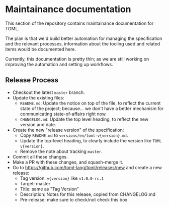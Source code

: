 # Maintainance documentation

This section of the repository contains maintainance documentation for TOML.

The plan is that we'd build better automation for managing the specification
and the relevant processes, information about the tooling used and related
items would be documented here.

Currently, this documentation is pretty thin; as we are still working on
improving the automation and setting up workflows.

## Release Process

- Checkout the latest `master` branch.
- Update the existing files:
  - `README.md`: Update the notice on top of the file, to reflect the
    current state of the project; because... we don't have a better
    mechanism for communicating state-of-affairs right now.
  - `CHANGELOG.md`: Update the top level heading, to reflect the new
    version and date.
- Create the new "release version" of the specification:
  - Copy `README.md` to `versions/en/toml-v{version}.md`.
  - Update the top-level heading, to clearly include the version
    like `TOML v{version}`.
  - Remove the note about tracking `master`.
- Commit all these changes.
- Make a PR with these changes, and squash-merge it.
- Go to https://github.com/toml-lang/toml/releases/new and create a new release:
  - Tag version: `v{version}` like `v1.0.0-rc.1`
  - Target: master
  - Title: same as "Tag Version"
  - Description: Notes for this release, copied from CHANGELOG.md
  - Pre-release: make sure to check/not check this box
